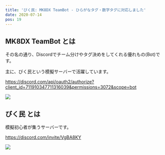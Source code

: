 ```yaml
---
title: 'びく民: MK8DX TeamBot - ひらがなタグ・数字タグに対応しました' 
date: 2020-07-14
pos: 19
---
```


## MK8DX TeamBot とは

その名の通り、Discordでチーム分けやタグ決めをしてくれる優れもの(Bot)です。

主に、びく民という模擬サーバーで活躍しています。

https://discord.com/api/oauth2/authorize?client_id=711910347711316039&permissions=3072&scope=bot

![](https://i.imgur.com/hetlrmO.png)

## びく民 とは

模擬初心者が集うサーバーです。

https://discord.com/invite/VgBA8KY

![](https://i.imgur.com/gKm1XtY.jpg)
